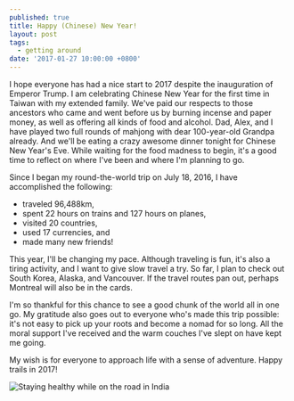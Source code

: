```yaml
---
published: true
title: Happy (Chinese) New Year!
layout: post
tags:
  - getting around
date: '2017-01-27 10:00:00 +0800'
---
```

I hope everyone has had a nice start to 2017 despite the inauguration of Emperor Trump. I am celebrating Chinese New Year for the first time in Taiwan with my extended family. We've paid our respects to those ancestors who came and went before us by burning incense and paper money, as well as offering all kinds of food and alcohol. Dad, Alex, and I have played two full rounds of mahjong with dear 100-year-old Grandpa already. And we'll be eating a crazy awesome dinner tonight for Chinese New Year's Eve. While waiting for the food madness to begin, it's a good time to reflect on where I've been and where I'm planning to go.

<!--more-->

Since I began my round-the-world trip on July 18, 2016, I have accomplished the following:

* traveled 96,488km,
* spent 22 hours on trains and 127 hours on planes,
* visited 20 countries,
* used 17 currencies, and
* made many new friends!

This year, I'll be changing my pace. Although traveling is fun, it's also a tiring activity, and I want to give slow travel a try. So far, I plan to check out South Korea, Alaska, and Vancouver. If the travel routes pan out, perhaps Montreal will also be in the cards.

I'm so thankful for this chance to see a good chunk of the world all in one go. My gratitude also goes out to everyone who's made this trip possible: it's not easy to pick up your roots and become a nomad for so long. All the moral support I've received and the warm couches I've slept on have kept me going.

My wish is for everyone to approach life with a sense of adventure. Happy trails in 2017!

![Staying healthy while on the road in India]({{site.baseurl}}/images/2017/01/27-happy-chinese-new-year/skipping.jpg)
